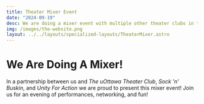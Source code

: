 ```yaml
---
title: Theater Mixer Event
date: "2024-09-19"
desc: We are doing a mixer event with multiple other theater clubs in the ottawa area!
img: /images/the-website.png
layout: ../../layouts/specialized-layouts/TheaterMixer.astro
---
```


# We Are Doing A Mixer!

In a partnership between us and *The uOttawa Theater Club*, *Sock 'n' Buskin*, and *Unity For Action* we are proud to present this mixer event! Join us for an evening of performances, networking, and fun!